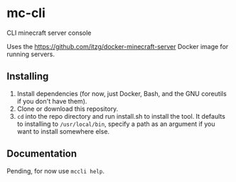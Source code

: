 # mc-cli
CLI minecraft server console

Uses the https://github.com/itzg/docker-minecraft-server Docker image for running servers.

## Installing

1. Install dependencies (for now, just Docker, Bash, and the GNU coreutils if you don't have them).
2. Clone or download this repository.
3. `cd` into the repo directory and run install.sh to install the tool. It defaults to installing to `/usr/local/bin`, specify a path as an argument if you want to install somewhere else.

## Documentation

Pending, for now use `mccli help`.
